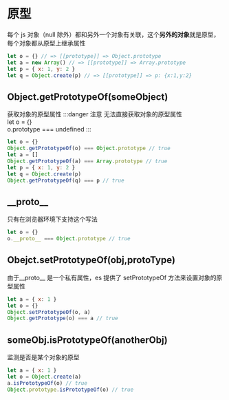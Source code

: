 # 原型

每个 js 对象（null 除外）都和另外一个对象有关联，这个**另外的对象**就是原型，每个对象都从原型上继承属性

```js
let o = {} // => [[prototype]] => Object.prototype
let a = new Array() // => [[prototype]] => Array.prototype
let p = { x: 1, y: 2 }
let q = Object.create(p) // => [[prototype]] => p: {x:1,y:2}
```

## Object.getPrototypeOf(someObject)

获取对象的原型属性
:::danger 注意
无法直接获取对象的原型属性  
let o = {}  
o.prototype === undefined
:::

```js
let o = {}
Object.getPrototypeOf(o) === Object.prototype // true
let a = []
Object.getPrototypeOf(a) === Array.prototype // true
let p = { x: 1, y: 2 }
let q = Object.create(p)
Object.getPrototypeOf(q) === p // true
```

## \_\_proto\_\_

只有在浏览器环境下支持这个写法

```js
let o = {}
o.__proto__ === Object.prototype // true
```

## Obejct.setPrototypeOf(obj,protoType)

由于\_\_proto\_\_ 是一个私有属性，es 提供了 setPrototypeOf 方法来设置对象的原型属性

```js
let a = { x: 1 }
let o = {}
Object.setPrototypeOf(o, a)
Object.getPrototype(o) === a // true
```

## someObj.isPrototypeOf(anotherObj)

监测是否是某个对象的原型

```js
let a = { x: 1 }
let o = Object.create(a)
a.isPrototypeOf(o) // true
Object.prototype.isPrototypeOf(o) // true
```
